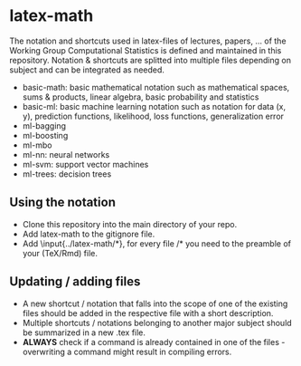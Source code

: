 # latex-math

The notation and shortcuts used in latex-files of lectures, papers, ... of the Working Group Computational Statistics is defined and maintained in this repository. 
Notation & shortcuts are splitted into multiple files depending on subject and can be integrated as needed. 

+ basic-math: basic mathematical notation such as mathematical spaces, sums & products, linear algebra, basic probability and statistics
+ basic-ml: basic machine learning notation such as notation for data (x, y), prediction functions, likelihood, loss functions, generalization error
+ ml-bagging
+ ml-boosting
+ ml-mbo
+ ml-nn: neural networks
+ ml-svm: support vector machines
+ ml-trees: decision trees

## Using the notation
- Clone this repository into the main directory of your repo.
- Add latex-math to the gitignore file. 
- Add \input{../latex-math/\*}, for every file /\* you need to the preamble of your (TeX/Rmd) file.

## Updating / adding files
- A new shortcut / notation that falls into the scope of one of the existing files should be added in the respective file with a short description.
- Multiple shortcuts / notations belonging to another major subject should be summarized in a new .tex file. 
- **ALWAYS** check if a command is already contained in one of the files - overwriting a command might result in compiling errors.  
